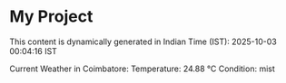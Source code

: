 # My Project

This content is dynamically generated in Indian Time (IST): 2025-10-03 00:04:16 IST


Current Weather in Coimbatore:
Temperature: 24.88 °C
Condition: mist
